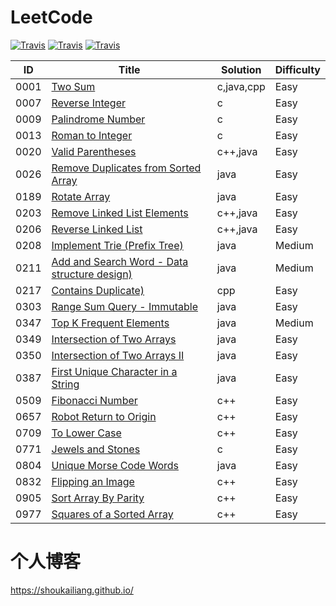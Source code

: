 # LeetCode
[![Travis](https://img.shields.io/badge/language-C++-blue.svg)]()
[![Travis](https://img.shields.io/badge/language-Java-red.svg)]()
[![Travis](https://img.shields.io/badge/language-C-yellow.svg)]()



| ID | Title | Solution | Difficulty |
| ------ | ------ | ------ | ------ |
| 0001 | [Two Sum](https://leetcode.com/problems/two-sum/description/) | c,java,cpp | Easy |
| 0007 | [Reverse Integer](https://leetcode.com/problems/reverse-integer/) | c | Easy |
| 0009 | [Palindrome Number](https://leetcode.com/problems/palindrome-number/) | c | Easy |
| 0013 | [Roman to Integer](https://leetcode.com/problems/roman-to-integer/) | c | Easy |
| 0020 | [Valid Parentheses](https://leetcode.com/problems/valid-parentheses/) | c++,java | Easy |
| 0026 | [Remove Duplicates from Sorted Array](https://leetcode.com/problems/remove-duplicates-from-sorted-array) | java | Easy |
| 0189 | [Rotate Array](https://leetcode.com/problems/rotate-array) | java | Easy |
| 0203 | [Remove Linked List Elements](https://leetcode.com/problems/remove-linked-list-elements/) | c++,java | Easy |
| 0206 | [Reverse Linked List](https://leetcode.com/problems/reverse-linked-list/) | c++,java | Easy |
| 0208 | [Implement Trie (Prefix Tree)](https://leetcode.com/problems/implement-trie-prefix-tree/) | java | Medium |
| 0211 | [Add and Search Word - Data structure design)](https://leetcode.com/problems/add-and-search-word-data-structure-design/description/) | java | Medium |
| 0217 | [Contains Duplicate)](https://leetcode-cn.com/problems/contains-duplicate/) | cpp | Easy |
| 0303 | [Range Sum Query - Immutable](https://leetcode.com/problems/range-sum-query-immutable/) | java | Easy |
| 0347 | [Top K Frequent Elements](https://leetcode.com/problems/top-k-frequent-elements/) | java | Medium |
| 0349 | [Intersection of Two Arrays](https://leetcode.com/problems/intersection-of-two-arrays/) | java | Easy |
| 0350 | [Intersection of Two Arrays II](https://leetcode.com/problems/intersection-of-two-arrays-ii/) | java | Easy |
| 0387 | [First Unique Character in a String](https://leetcode.com/problems/first-unique-character-in-a-string/) | java | Easy |
| 0509 | [Fibonacci Number](https://leetcode.com/problems/fibonacci-number/) | c++ | Easy |
| 0657 | [Robot Return to Origin](https://leetcode.com/problems/robot-return-to-origin/) | c++ | Easy |
| 0709 | [To Lower Case](https://leetcode.com/problems/to-lower-case/) | c++ | Easy |
| 0771 | [Jewels and Stones](https://leetcode.com/problems/jewels-and-stones/) | c | Easy |
| 0804 | [Unique Morse Code Words](https://leetcode.com/problems/unique-morse-code-words/) | java | Easy |
| 0832 | [Flipping an Image](https://leetcode.com/problems/flipping-an-image/) | c++ | Easy |
| 0905 | [Sort Array By Parity](https://leetcode.com/problems/sort-array-by-parity/) | c++ | Easy |
| 0977 | [Squares of a Sorted Array](https://leetcode.com/problems/squares-of-a-sorted-array/) | c++ | Easy |

# 个人博客
https://shoukailiang.github.io/